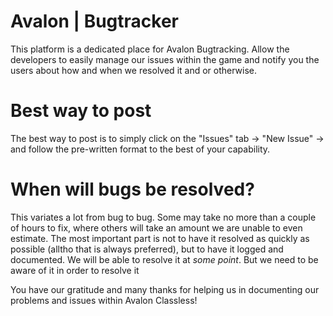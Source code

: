 # Avalon  | Bugtracker

This platform is a dedicated place for Avalon Bugtracking. Allow the developers to easily manage our issues within the game and notify you the users about how and when we resolved it and or otherwise.

# Best way to post

The best way to post is to simply click on the "Issues" tab -> "New Issue" -> and follow the pre-written format to the best of your capability.

# When will bugs be resolved?

This variates a lot from bug to bug. Some may take no more than a couple of hours to fix, where others will take an amount we are unable to even estimate. The most important part is not to have it resolved as quickly as possible (alltho that is always preferred), but to have it logged and documented. We will be able to resolve it at *some point*. But we need to be aware of it in order to resolve it 

You have our gratitude and many thanks for helping us in documenting our problems and issues within Avalon Classless!
